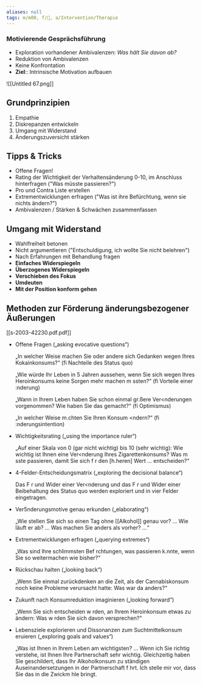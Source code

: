 ```yaml
---
aliases: null
tags: m/m00, f/💭, a/Intervention/Therapie
---
```

### Motivierende Gesprächsführung
- Exploration vorhandener Ambivalenzen: *Was hält Sie davon ab?*
- Reduktion von Ambivalenzen
- Keine Konfrontation
- **Ziel**:: Intrinsische Motivation aufbauen

![[Untitled 67.png]]

## Grundprinzipien

1. Empathie
2. Diskrepanzen entwickeln
3. Umgang mit Widerstand
4. Änderungszuversicht stärken

## Tipps & Tricks

- Offene Fragen!
- Rating der Wichtigkeit der Verhaltensänderung 0-10, im Anschluss hinterfragen ("Was müsste passieren?")
- Pro und Contra Liste erstellen
- Extrementwicklungen erfragen ("Was ist ihre Befürchtung, wenn sie nichts ändern?")
- Ambivalenzen / Stärken & Schwächen zusammenfassen

## Umgang mit Widerstand

- Wahlfreiheit betonen
- Nicht argumentieren ("Entschuldigung, ich wollte Sie nicht belehren")
- Nach Erfahrungen mit Behandlung fragen
- **Einfaches Widerspiegeln**
- **Überzogenes Widerspiegeln**
- **Verschieben des Fokus**
- **Umdeuten**
- **Mit der Position konform gehen**



## Methoden zur Förderung änderungsbezogener Äußerungen
[[s-2003-42230.pdf.pdf]]

- Offene Fragen („asking evocative questions“)

    „In welcher Weise machen Sie oder andere sich Gedanken wegen Ihres Kokainkonsums?“ (fi Nachteile des Status quo)

    „Wie würde Ihr Leben in 5 Jahren aussehen, wenn Sie sich wegen Ihres Heroinkonsums keine Sorgen mehr machen m ssten?“ (fi Vorteile einer :nderung)

    „Wann in Ihrem Leben haben Sie schon einmal gr.ßere Ver<nderungen vorgenommen? Wie haben Sie das gemacht?“ (fi Optimismus)

    „In welcher Weise m.chten Sie Ihren Konsum <ndern?“ (fi :nderungsintention)

- Wichtigkeitsrating („using the importance ruler“)

    „Auf einer Skala von 0 (gar nicht wichtig) bis 10 (sehr wichtig): Wie wichtig ist Ihnen eine Ver<nderung Ihres Zigarettenkonsums? Was m sste passieren, damit Sie sich f r den [h.heren] Wert ... entscheiden?“

- 4-Felder-Entscheidungsmatrix („exploring the decisional balance“)

    Das F r und Wider einer Ver<nderung und das F r und Wider einer Beibehaltung des Status quo werden exploriert und in vier Felder eingetragen.

- Ver5nderungsmotive genau erkunden („elaborating“)

    „Wie stellen Sie sich so einen Tag ohne [[Alkohol]] genau vor? ... Wie läuft er ab? ... Was machen Sie anders als vorher? ...“

- Extrementwicklungen erfragen („querying extremes“)

    „Was sind Ihre schlimmsten Bef rchtungen, was passieren k.nnte, wenn Sie so weitermachen wie bisher?“

- Rückschau halten („looking back“)

    „Wenn Sie einmal zurückdenken an die Zeit, als der Cannabiskonsum noch keine Probleme verursacht hatte: Was war da anders?“

- Zukunft nach Konsumreduktion imaginieren („looking forward“)

    „Wenn Sie sich entscheiden w rden, an Ihrem Heroinkonsum etwas zu ändern: Was w rden Sie sich davon versprechen?“

- Lebensziele explorieren und Dissonanzen zum Suchtmittelkonsum eruieren („exploring goals and values“)

    „Was ist Ihnen in Ihrem Leben am wichtigsten? ... Wenn ich Sie richtig verstehe, ist Ihnen Ihre Partnerschaft sehr wichtig. Gleichzeitig haben Sie geschildert, dass Ihr Alkoholkonsum zu ständigen Auseinandersetzungen in der Partnerschaft f hrt. Ich stelle mir vor, dass Sie das in die Zwickm hle bringt.



